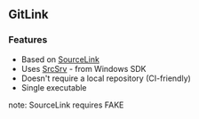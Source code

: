 ## GitLink
### Features

* Based on [SourceLink](https://github.com/ctaggart/SourceLink)
* Uses [SrcSrv](http://msdn.microsoft.com/en-us/library/windows/hardware/ff558791.aspx) - from Windows SDK
* Doesn't require a local repository (CI-friendly)
* Single executable

note:
SourceLink requires FAKE
